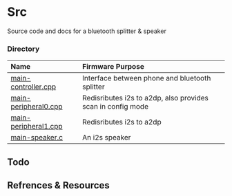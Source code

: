 # Src
Source code and docs for a bluetooth splitter & speaker

### Directory 
| Name                                         | Firmware Purpose                                             | 
| :--                                          | :--                                                          |
|[main-controller.cpp](main-controller.cpp)    | Interface between phone and bluetooth splitter               |
|[main-peripheral0.cpp](main-peripheral0.cpp)  | Redisributes i2s to a2dp, also provides scan in config mode  |
|[main-peripheral1.cpp](main-peripheral1.cpp)  | Redisributes i2s to a2dp                                     | 
|[main-speaker.c](main-speaker.c)              | An i2s speaker                                               |

## Todo


## Refrences & Resources